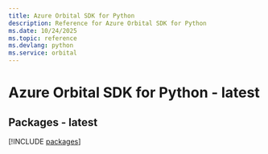 ```yaml
---
title: Azure Orbital SDK for Python
description: Reference for Azure Orbital SDK for Python
ms.date: 10/24/2025
ms.topic: reference
ms.devlang: python
ms.service: orbital
---
```

# Azure Orbital SDK for Python - latest
## Packages - latest
[!INCLUDE [packages](orbital-index.md)]